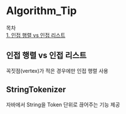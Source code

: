 # Algorithm_Tip

목차  
[1. 인접 행렬 vs 인접 리스트](#인접-행렬-vs-인접-리스트)

## 인접 행렬 vs 인접 리스트

꼭짓점(vertex)가 적은 경우에만 인접 행렬 사용


## StringTokenizer

자바에서 String을 Token 단위로 끊어주는 기능 제공
